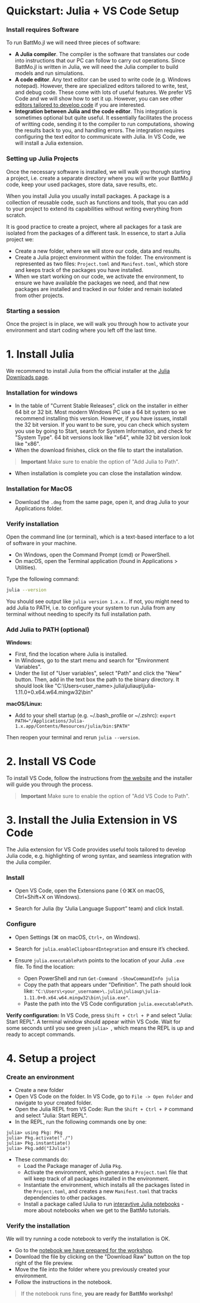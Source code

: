 # Quickstart: Julia + VS Code Setup
### Install requires Software 
To run BattMo.jl we will need three pieces of software:
* **A Julia compiler**. The compiler is the software that translates our code into instructions that our PC can follow to carry out operations. Since BattMo.jl is written in Julia, we will need the Julia compiler to build models and run simulations.
* **A code editor**. Any text editor can be used to write code (e.g. Windows notepad). However, there are specialized editors tailored to write, test, and debug code. These come with lots of useful features. We prefer VS Code and we will show how to set it up. However, you can see other [editors tailored to develop code](https://en.wikipedia.org/wiki/List_of_text_editors) if you are interested.
* **Integration between Julia and the code editor**. This integration is sometimes optional but quite useful. It essentially facilitates the process of writting code, sending it to the compiler to run computations, showing the results back to you, and handling errors. The integration requires configuring the text editor to communicate with Julia. In VS Code, we will install a Julia extension.

### Setting up Julia Projects
Once the necessary software is installed, we will walk you thorugh starting a project, i.e. create a separate directory where you will write your BattMo.jl code, keep your used packages, store data, save results, etc. 

When you install Julia you usually install packages. A package is a collection of reusable code, such as functions and tools, that you can add to your project to extend its capabilities without writing everything from scratch.   

It is good practice to create a project, where all packages for a task are isolated from the packages of a different task. In essence, to start a Julia project we:
* Create a new folder, where we will store our code, data and results.
* Create a Julia project environment within the folder. The environment is represented as two files: `Project.toml` and `Manifest.toml`, which store and keeps track of the packages you have installed.
* When we start working on our code, we activate the environment, to ensure we have available the packages we need, and that new packages are installed and tracked in our folder and remain isolated from other projects.

### Starting a session
Once the project is in place, we will walk you through how to activate your environment and start coding where you left off the last time.


# 1. Install Julia
We recommend to install Julia from the official installer at the [Julia Downloads page](https://julialang.org/downloads/).

### Installation for windows
- In the table of "Current Stable Releases", click on the installer in either 64 bit or 32 bit. Most modern Windows PC use a 64 bit system so we recommend installing this version. However, if you have issues, install the 32 bit version. If you want to be sure, you can check which system you use by going to Start, search for System Information, and check for "System Type". 64 bit versions look like "x64", while 32 bit version look like "x86".
- When the download finishes, click on the file to start the installation. 
> **Important** Make sure to enable the option of "Add Julia to Path".
- When installation is complete you can close the installation window.

### Installation for MacOS
   - Download the `.dmg` from the same page, open it, and drag Julia to your Applications folder.

### Verify installation 
Open the command line (or terminal), which is a text-based interface to a lot of software in your machine.   
* On Windows, open the Command Prompt (cmd) or PowerShell.
* On macOS, open the Terminal application (found in Applications > Utilities).

Type the following command:
   ```bash
   julia --version
   ```
You should see output like `julia version 1.x.x.`. If not, you might need to add Julia to PATH, i.e. to configure your system to run Julia from any terminal without needing to specify its full installation path.

### Add Julia to PATH (optional)
**Windows:**

* First, find the location where Julia is installed. 
* In Windows, go to the start menu and search for "Environment Variables".
* Under the list of "User variables", select "Path" and click the "New" button. Then, add in the text box the path to the binary directory. It should look like "C:\Users\<user_name>\.julia\juliaup\julia-1.11.0+0.x64.w64.mingw32\bin"

**macOS/Linux:**
* Add to your shell startup (e.g. ~/.bash_profile or ~/.zshrc):
`export PATH="/Applications/Julia-1.x.app/Contents/Resources/julia/bin:$PATH"
`  

Then reopen your terminal and rerun `julia --version`.

# 2. Install VS Code
To install VS Code, follow the instructions from [the website](https://code.visualstudio.com/download) and the installer will guide you through the process.

> **Important** Make sure to enable the option of "Add VS Code to Path".

# 3. Install the Julia Extension in VS Code
The Julia extension for VS Code provides useful tools tailored to develop Julia code, e.g. highlighting of wrong syntax, and seamless integration with the Julia compiler.

### Install
* Open VS Code, open the Extensions pane (⇧⌘X on macOS, Ctrl+Shift+X on Windows).

* Search for Julia (by “Julia Language Support” team) and click Install.

### Configure
* Open Settings (⌘ on macOS, `Ctrl+,` on Windows).

* Search for `julia.enableClipboardIntegration` and ensure it’s checked.

* Ensure `julia.executablePath` points to the location of your Julia `.exe` file. To find the location:
   * Open PowerShell and run `Get-Command -ShowCommandInfo julia`
   * Copy the path that appears under "Definition". The path should look like: `"C:\Users\<your_username>\.julia\juliaup\julia-1.11.0+0.x64.w64.mingw32\bin\julia.exe"`. 
   * Paste the path into the VS Code configuration `julia.executablePath`.

**Verify configuration:** In VS Code, press `Shift + Ctrl + P` and select "Julia: Start REPL". A terminal window should appear within VS Code. Wait for some seconds until you see green `julia> `, which means the REPL is up and ready to accept commands.

# 4. Setup a project

### Create an environment
* Create a new folder
* Open VS Code on the folder. In VS Code, go to `File -> Open Folder` and navigate to your created folder.
* Open the Julia REPL from VS Code: Run the `Shift + Ctrl + P` command and select "Julia: Start REPL". 
* In the REPL, run the following commands one by one:
```
julia> using Pkg: Pkg
julia> Pkg.activate("./")
julia> Pkg.instantiate()
julia> Pkg.add("IJulia")
```
* These commands do:
   * Load the Package manager of Julia `Pkg`.
   * Activate the environment, which generates a  `Project.toml` file that will keep track of all packages installed in the environment.
   * Instantiate the environment, which installs all the packages listed in the `Project.toml`, and creates a new `Manifest.toml` that tracks dependencies to other packages.
   * Install a package called IJulia to run [interavtive Julia notebooks](https://juliapackages.com/p/IJulia) - more about notebooks when we get to the BattMo tutorials.

### Verify the installation
We will try running a code notebook to verify the installation is OK. 
* Go to the [notebook we have prepared for the workshop](https://github.com/BattMoTeam/BattMo-workshop-2025-06-13/blob/main/tutorials/Installation.ipynb).
* Download the file by clicking on the "Download Raw" button on the top right of the file preview.
* Move the file into the folder where you previously created your environment.
* Follow the instructions in the notebook.

> If the notebook runs fine, **you are ready for BattMo workshp!**

